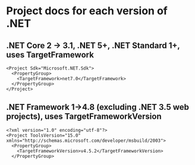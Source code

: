 # Project docs for each version of .NET

## .NET Core 2 -> 3.1, .NET 5+, .NET Standard 1+, uses TargetFramework
``` *.csproj
<Project Sdk="Microsoft.NET.Sdk">
  <PropertyGroup>
    <TargetFramework>net7.0</TargetFramework>
  </PropertyGroup>
</Project>
```

## .NET Framework 1->4.8 (excluding .NET 3.5 web projects), uses TargetFrameworkVersion
``` *.csproj
<?xml version="1.0" encoding="utf-8"?>
<Project ToolsVersion="15.0" xmlns="http://schemas.microsoft.com/developer/msbuild/2003">
  <PropertyGroup>
    <TargetFrameworkVersion>v4.5.2</TargetFrameworkVersion>
  </PropertyGroup>
```
